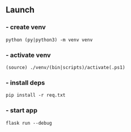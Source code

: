 ## Launch

### - create venv
`python (py|python3) -m venv venv`

### - activate venv
`(source) ./venv/(bin|scripts)/activate(.ps1)`

### - install deps
`pip install -r req.txt`

### - start app
`flask run --debug`